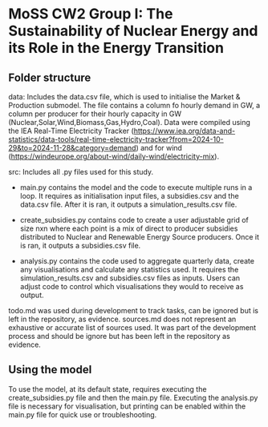 # MoSS CW2 Group I: The Sustainability of Nuclear Energy and its Role in the Energy Transition
## Folder structure 
data: Includes the data.csv file, which is used to initialise the Market & Production submodel. The file contains a column fo hourly demand in GW, a column per producer for their hourly capacity in GW (Nuclear,Solar,Wind,Biomass,Gas,Hydro,Coal). 
Data were compiled using the IEA Real-Time Electricity Tracker (https://www.iea.org/data-and-statistics/data-tools/real-time-electricity-tracker?from=2024-10-29&to=2024-11-28&category=demand) and for wind (https://windeurope.org/about-wind/daily-wind/electricity-mix).

src: Includes all .py files used for this study. 
- main.py contains the model and the code to execute multiple runs in a loop. It requires as initialisation input files, a subsidies.csv and the data.csv file. After it is ran, it outputs a simulation_results.csv file.

- create_subsidies.py contains code to create a user adjustable grid of size nxn where each point is a mix of direct to producer subsidies distributed to Nuclear and Renewable Energy Source producers. Once it is ran, it outputs a subsidies.csv file.

- analysis.py contains the code used to aggregate quarterly data, create any visualisations and calculate any statistics used. It requires the simulation_results.csv and subsidies.csv files as inputs. Users can adjust code to control which visualisations they would to receive as output.

todo.md was used during development to track tasks, can be ignored but is left in the repository, as evidence.
sources.md does not represent an exhaustive or accurate list of sources used. It was part of the development process and should be ignore but has been left in the repository as evidence.

## Using the model
To use the model, at its default state, requires executing the create_subsidies.py file and then the main.py file. Executing the analysis.py file is necessary for visualisation, but printing can be enabled within the main.py file for quick use or troubleshooting.